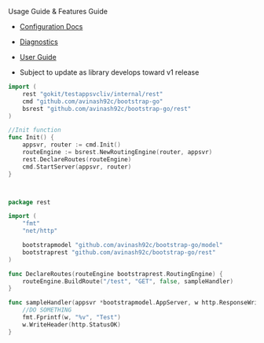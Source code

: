 Usage Guide & Features Guide

- [Configuration Docs](https://github.com/avinash92c/bootstrap-go/blob/master/docs/config/config.md)
- [Diagnostics](https://github.com/avinash92c/bootstrap-go/blob/master/docs/diagnostics/readme.md)
- [User Guide]()

- Subject to update as library develops toward v1 release

```go
import (
	rest "gokit/testappsvcliv/internal/rest"
	cmd "github.com/avinash92c/bootstrap-go"
	bsrest "github.com/avinash92c/bootstrap-go/rest"
)

//Init function
func Init() {
	appsvr, router := cmd.Init()
	routeEngine := bsrest.NewRoutingEngine(router, appsvr)
	rest.DeclareRoutes(routeEngine)
	cmd.StartServer(appsvr, router)
}



package rest

import (
	"fmt"
	"net/http"

	bootstrapmodel "github.com/avinash92c/bootstrap-go/model"
	bootstraprest "github.com/avinash92c/bootstrap-go/rest"
)

func DeclareRoutes(routeEngine bootstraprest.RoutingEngine) {
	routeEngine.BuildRoute("/test", "GET", false, sampleHandler)
}

func sampleHandler(appsvr *bootstrapmodel.AppServer, w http.ResponseWriter, r *http.Request) {
	//DO SOMETHING
	fmt.Fprintf(w, "%v", "Test")
	w.WriteHeader(http.StatusOK)
}

```
